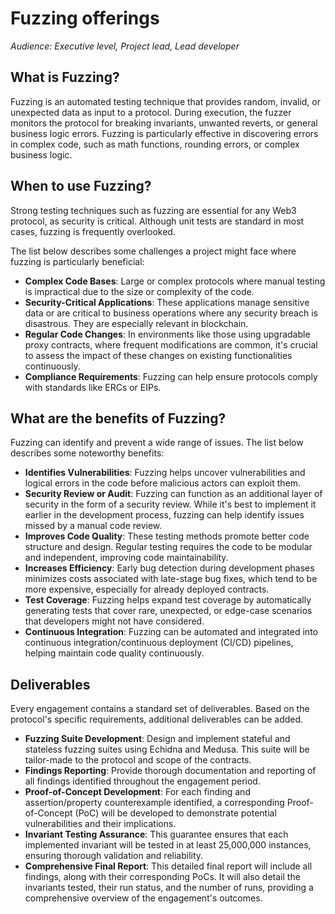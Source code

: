 # Fuzzing offerings
*Audience: Executive level, Project lead, Lead developer*

## What is Fuzzing?
Fuzzing is an automated testing technique that provides random, invalid, or unexpected data as input to a protocol. During execution, the fuzzer monitors the protocol for breaking invariants, unwanted reverts, or general business logic errors. Fuzzing is particularly effective in discovering errors in complex code, such as math functions, rounding errors, or complex business logic.

## When to use Fuzzing?
Strong testing techniques such as fuzzing are essential for any Web3 protocol, as security is critical. Although unit tests are standard in most cases, fuzzing is frequently overlooked.

The list below describes some challenges a project might face where fuzzing is particularly beneficial:
- **Complex Code Bases**: Large or complex protocols where manual testing is impractical due to the size or complexity of the code.
- **Security-Critical Applications**: These applications manage sensitive data or are critical to business operations where any security breach is disastrous. They are especially relevant in blockchain.
- **Regular Code Changes**: In environments like those using upgradable proxy contracts, where frequent modifications are common, it's crucial to assess the impact of these changes on existing functionalities continuously.
- **Compliance Requirements**: Fuzzing can help ensure protocols comply with standards like ERCs or EIPs.

## What are the benefits of Fuzzing?
Fuzzing can identify and prevent a wide range of issues. The list below describes some noteworthy benefits:
- **Identifies Vulnerabilities**: Fuzzing helps uncover vulnerabilities and logical errors in the code before malicious actors can exploit them.
- **Security Review or Audit**: Fuzzing can function as an additional layer of security in the form of a security review. While it's best to implement it earlier in the development process, fuzzing can help identify issues missed by a manual code review.
- **Improves Code Quality**: These testing methods promote better code structure and design. Regular testing requires the code to be modular and independent, improving code maintainability.
- **Increases Efficiency**: Early bug detection during development phases minimizes costs associated with late-stage bug fixes, which tend to be more expensive, especially for already deployed contracts.
- **Test Coverage**: Fuzzing helps expand test coverage by automatically generating tests that cover rare, unexpected, or edge-case scenarios that developers might not have considered.
- **Continuous Integration**: Fuzzing can be automated and integrated into continuous integration/continuous deployment (CI/CD) pipelines, helping maintain code quality continuously.

## Deliverables
Every engagement contains a standard set of deliverables. Based on the protocol's specific requirements, additional deliverables can be added.
- **Fuzzing Suite Development**: Design and implement stateful and stateless fuzzing suites using Echidna and Medusa. This suite will be tailor-made to the protocol and scope of the contracts.
- **Findings Reporting**: Provide thorough documentation and reporting of all findings identified throughout the engagement period.
- **Proof-of-Concept Development**: For each finding and assertion/property counterexample identified, a corresponding Proof-of-Concept (PoC) will be developed to demonstrate potential vulnerabilities and their implications.
- **Invariant Testing Assurance**: This guarantee ensures that each implemented invariant will be tested in at least 25,000,000 instances, ensuring thorough validation and reliability.
- **Comprehensive Final Report**: This detailed final report will include all findings, along with their corresponding PoCs. It will also detail the invariants tested, their run status, and the number of runs, providing a comprehensive overview of the engagement's outcomes.